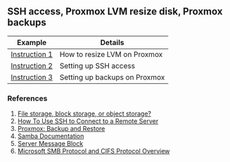 ## SSH access, Proxmox LVM resize disk, Proxmox backups ##

| Example | Details |
|------|-------|
| [Instruction 1](./lvm.md) | How to resize LVM on Proxmox |
| [Instruction 2](./ssh.md) | Setting up SSH access |
| [Instruction 3](./backup.md) | Setting up backups on Proxmox |

### References ###

1. [File storage, block storage, or object storage?](https://www.redhat.com/en/topics/data-storage/file-block-object-storage)
2. [How To Use SSH to Connect to a Remote Server](https://www.digitalocean.com/community/tutorials/how-to-use-ssh-to-connect-to-a-remote-server)
3. [Proxmox: Backup and Restore](https://pve.proxmox.com/wiki/Backup_and_Restore)
4. [Samba Documentation](https://www.samba.org/samba/docs/current/man-html/smbd.8.html)
5. [Server Message Block](https://en.wikipedia.org/wiki/Server_Message_Block)
6. [Microsoft SMB Protocol and CIFS Protocol Overview](https://docs.microsoft.com/en-us/windows/win32/fileio/microsoft-smb-protocol-and-cifs-protocol-overview)
